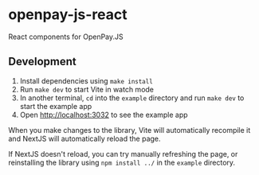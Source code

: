# openpay-js-react

React components for OpenPay.JS

## Development

1. Install dependencies using `make install`
2. Run `make dev` to start Vite in watch mode
3. In another terminal, `cd` into the `example` directory and run `make dev` to start the example app
4. Open [http://localhost:3032](http://localhost:3032) to see the example app

When you make changes to the library, Vite will automatically recompile it and NextJS will automatically reload the page.

If NextJS doesn't reload, you can try manually refreshing the page, or reinstalling the library using `npm install ../` in the `example` directory.
